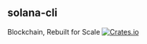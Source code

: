 solana-cli
----------
Blockchain, Rebuilt for Scale
[![Crates.io](https://img.shields.io/crates/v/solana-cli.svg)](https://crates.io/crates/solana-cli)